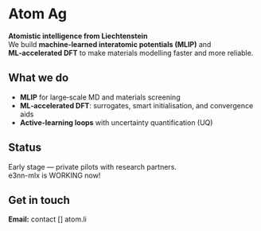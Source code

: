 # Atom Ag

**Atomistic intelligence from Liechtenstein**  
We build **machine‑learned interatomic potentials (MLIP)** and **ML‑accelerated DFT** to make materials modelling faster and more reliable.

## What we do
- **MLIP** for large‑scale MD and materials screening  
- **ML‑accelerated DFT**: surrogates, smart initialisation, and convergence aids  
- **Active‑learning loops** with uncertainty quantification (UQ)

## Status
Early stage — private pilots with research partners.  
e3nn-mlx is WORKING now!

## Get in touch
**Email:** contact [] atom.li
